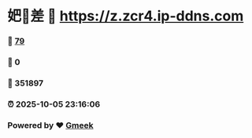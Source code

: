 # 妑🔭差 :link: https://z.zcr4.ip-ddns.com 
### :page_facing_up: [79](https://z.zcr4.ip-ddns.com/tag.html) 
### :speech_balloon: 0 
### :hibiscus: 351897 
### :alarm_clock: 2025-10-05 23:16:06 
### Powered by :heart: [Gmeek](https://github.com/Meekdai/Gmeek)
